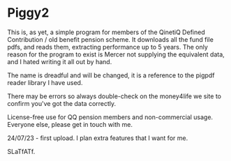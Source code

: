 # Piggy2

This is, as yet, a simple program for members of the QinetiQ Defined Contribution / old benefit pension scheme.
It downloads all the fund file pdfs, and reads them, extracting performance up to 5 years. The only reason for the program to exist is Mercer not supplying the equivalent data, and I hated writing it all out by hand.

The name is dreadful and will be changed, it is a reference to the pigpdf reader library I have used.

There may be errors so always double-check on the money4life we site to confirm you've got the data correctly.

License-free use for QQ pension members and non-commercial usage. Everyone else, please get in touch with me.

24/07/23 - first upload. I plan extra features that I want for me.

SLaTfATf.
